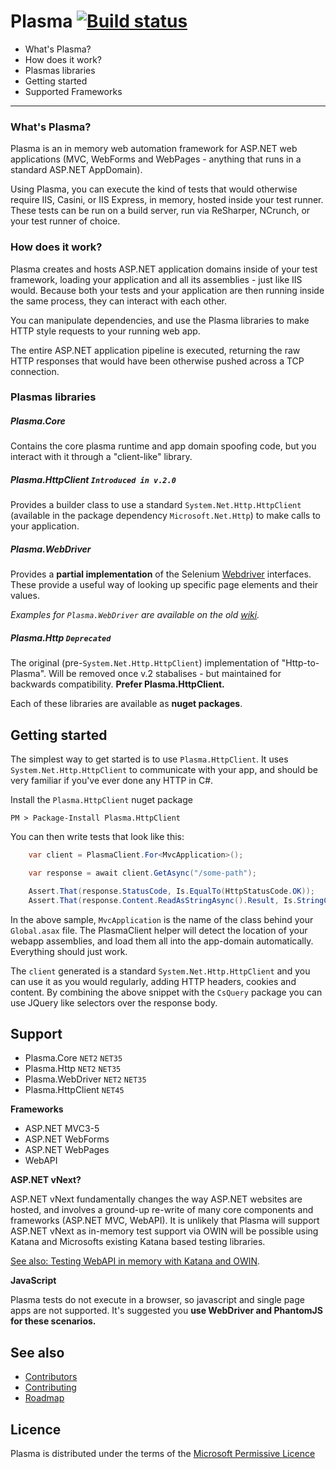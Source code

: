 # Plasma [![Build status](https://ci.appveyor.com/api/projects/status/iqqdm2ymtt0vc81w/branch/master?svg=true)](https://ci.appveyor.com/project/Plasma/plasma/branch/master)

 * What's Plasma?
 * How does it work?
 * Plasmas libraries
 * Getting started
 * Supported Frameworks

 ---

### What's Plasma?

Plasma is an in memory web automation framework for ASP.NET web applications (MVC, WebForms and WebPages - anything that runs in a standard ASP.NET AppDomain).

Using Plasma, you can execute the kind of tests that would otherwise require IIS, Casini, or IIS Express, in memory, hosted inside your test runner. These tests can be run on a build server, run via ReSharper, NCrunch, or your test runner of choice.

### How does it work?

Plasma creates and hosts ASP.NET application domains inside of your test framework, loading your application and all its assemblies - just like IIS would. Because both your tests and your application are then running inside the same process, they can interact with each other.

You can manipulate dependencies, and use the Plasma libraries to make HTTP style requests to your running web app.

The entire ASP.NET application pipeline is executed, returning the raw HTTP responses that would have been otherwise pushed across a TCP connection.

### Plasmas libraries

##### Plasma.Core

Contains the core plasma runtime and app domain spoofing code, but you interact with it through a "client-like" library.

##### Plasma.HttpClient `Introduced in v.2.0`

Provides a builder class to use a standard `System.Net.Http.HttpClient` (available in the package dependency `Microsoft.Net.Http`) to make calls to your application.

##### Plasma.WebDriver

Provides a **partial implementation** of the Selenium [Webdriver](http://code.google.com/p/selenium/?redir=1) interfaces. These provide a useful way of looking up specific page elements and their values.

*Examples for `Plasma.WebDriver` are available on the old  [wiki](https://github.com/jennifersmith/plasma/wiki).*

##### Plasma.Http `Deprecated`

The original (pre-`System.Net.Http.HttpClient`) implementation of "Http-to-Plasma". Will be removed once v.2 stabalises - but maintained for backwards compatibility. **Prefer Plasma.HttpClient.**

Each of these libraries are available as **nuget packages**.

## Getting started

The simplest way to get started is to use `Plasma.HttpClient`. It uses `System.Net.Http.HttpClient` to communicate with your app, and should be very familiar if you've ever done any HTTP in C#.

Install the `Plasma.HttpClient` nuget package

    PM > Package-Install Plasma.HttpClient

You can then write tests that look like this:

```csharp
    var client = PlasmaClient.For<MvcApplication>();

    var response = await client.GetAsync("/some-path");

    Assert.That(response.StatusCode, Is.EqualTo(HttpStatusCode.OK));
    Assert.That(response.Content.ReadAsStringAsync().Result, Is.StringContaining("Some data on the page"));
```

In the above sample, `MvcApplication` is the name of the class behind your `Global.asax` file.
The PlasmaClient helper will detect the location of your webapp assemblies, and load them all into the app-domain automatically. Everything should just work.

The `client` generated is a standard `System.Net.Http.HttpClient` and you can use it as you would regularly, adding HTTP headers, cookies and content. By combining the above snippet with the `CsQuery` package you can use JQuery like selectors over the response body.

## Support

* Plasma.Core `NET2` `NET35`
* Plasma.Http `NET2` `NET35`
* Plasma.WebDriver `NET2` `NET35`
* Plasma.HttpClient `NET45`

**Frameworks**
 * ASP.NET MVC3-5
 * ASP.NET WebForms
 * ASP.NET WebPages
 * WebAPI

**ASP.NET vNext?**

ASP.NET vNext fundamentally changes the way ASP.NET websites are hosted, and involves a ground-up re-write of many core components and frameworks (ASP.NET MVC, WebAPI).  It is unlikely that Plasma will support ASP.NET vNext as in-memory test support via OWIN will be possible using Katana and Microsofts existing Katana based testing libraries.

[See also: Testing WebAPI in memory with Katana and OWIN](http://www.davidwhitney.co.uk/Blog/2015/01/07/testing-an-asp-net-webapi-app-in-memory/).

**JavaScript**

Plasma tests do not execute in a browser, so javascript and single page apps are not supported. It's suggested you **use WebDriver and PhantomJS for these scenarios.**

## See also

* [Contributors](contributors.md)
* [Contributing](contributing.md)
* [Roadmap](roadmap.md)

## Licence

Plasma is distributed under the terms of the [Microsoft Permissive Licence](http://www.microsoft.com/opensource/licenses.mspx#Ms-PL)
